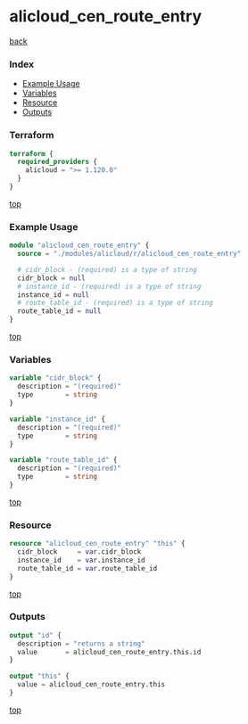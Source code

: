 # alicloud_cen_route_entry

[back](../alicloud.md)

### Index

- [Example Usage](#example-usage)
- [Variables](#variables)
- [Resource](#resource)
- [Outputs](#outputs)

### Terraform

```terraform
terraform {
  required_providers {
    alicloud = ">= 1.120.0"
  }
}
```

[top](#index)

### Example Usage

```terraform
module "alicloud_cen_route_entry" {
  source = "./modules/alicloud/r/alicloud_cen_route_entry"

  # cidr_block - (required) is a type of string
  cidr_block = null
  # instance_id - (required) is a type of string
  instance_id = null
  # route_table_id - (required) is a type of string
  route_table_id = null
}
```

[top](#index)

### Variables

```terraform
variable "cidr_block" {
  description = "(required)"
  type        = string
}

variable "instance_id" {
  description = "(required)"
  type        = string
}

variable "route_table_id" {
  description = "(required)"
  type        = string
}
```

[top](#index)

### Resource

```terraform
resource "alicloud_cen_route_entry" "this" {
  cidr_block     = var.cidr_block
  instance_id    = var.instance_id
  route_table_id = var.route_table_id
}
```

[top](#index)

### Outputs

```terraform
output "id" {
  description = "returns a string"
  value       = alicloud_cen_route_entry.this.id
}

output "this" {
  value = alicloud_cen_route_entry.this
}
```

[top](#index)